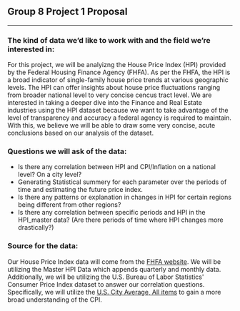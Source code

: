 ## __Group 8 Project 1 Proposal__

--- 

### __The kind of data we’d like to work with and the field we’re interested in:__

For this project, we will be analyizng the House Price Index (HPI) provided by the Federal Housing Finance Agency (FHFA). As per the FHFA, the HPI is a broad indicator of single-family house price trends at various geographic levels. The HPI can offer insights about house price fluctuations ranging from broader national level to very concise cencus tract level. We are interested in taking a deeper dive into the Finance and Real Estate industries using the HPI dataset because we want to take advantage of the level of transparency and accuracy a federal agency is required to maintain. With this, we believe we will be able to draw some very concise, acute conclusions based on our analysis of the dataset.

### __Questions we will ask of the data:__

- Is there any correlation between HPI and CPI/Inflation on a national level? On a city level?
- Generating Statistical summery for each parameter over the periods of time and estimating the future price index.
- Is there any patterns or explanation in changes in HPI for certain regions being different from other regions? 
- Is there any correlation between specific periods and HPI in the HPI_master data? (Are there periods of time where HPI changes more drastically?) 

### __Source for the data:__

Our House Price Index data will come from the [FHFA website](https://www.fhfa.gov/DataTools/Downloads/Pages/House-Price-Index-Datasets.aspx). We will be utilizing the Master HPI Data which appends quarterly and monthly data. Additionally, we will be utilizing the U.S. Bureau of Labor Statistics' Consumer Price Index dataset to answer our correlation questions. Specifically, we will utilize the [U.S. City Average, All items](https://www.bls.gov/cpi/data.htm) to gain a more broad understanding of the CPI.
